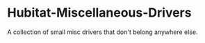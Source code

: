 # Hubitat-Miscellaneous-Drivers
A collection of small misc drivers that don't belong anywhere else.
